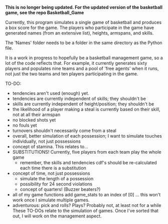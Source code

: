 **This is no longer being updated. For the updated version of the basketball game, see the repo Basketball_Game**








Currently, this program simulates a single game of basketball and produces a box score for the game.
The players who participate in the game have generated names (from an extensive list), heights, armspans, and skills.

The 'Names' folder needs to be a folder in the same directory as the Python file.

It is a work in progress to hopefully be a basketball management game, so a lot of the code reflects that.
For example, it currently generates sixty players and populates nine teams and a pool of 'free agents' when it runs, not just
the two teams and ten players participating in the game.

TO-DO:
- tendencies aren't used (enough) yet.
- tendencies are currently independent of skills; they shouldn't be
- skills are currently independent of height/position; they shouldn't be
- the likelihood of a player making a steal is currently based on their skill, not at all their armspan
- no blocked shots yet
- no fouls yet
- turnovers shouldn't necessarily come from a steal
- overall, better simulation of each possession; I want to simulate touches individually, not just possessions
- concept of stamina. This relates to...
- SUBSTITUTIONS! Currently, five players from each team play the whole game
    - remember, the skills and tendencies cdf's should be re-calculated each time there is a substitution
- concept of time, not just possessions
    - simulate the length of a possession
    - possibility for 24 second violations
    - concept of quarters! (Buzzer beaters?)
- all of my game functions add game_stats to an index of [0] ... this won't work once I simulate multiple games.
- adventurous: pick and rolls? Plays? Probably not, at least not for a while
These TO-DOs relate to the simulation of games. Once I've sorted that out, I will work on the management aspect.
